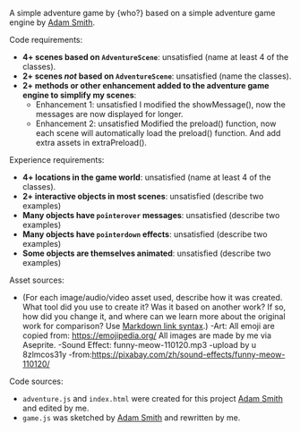 A simple adventure game by {who?} based on a simple adventure game engine by [Adam Smith](https://github.com/rndmcnlly).

Code requirements:
- **4+ scenes based on `AdventureScene`**: unsatisfied (name at least 4 of the classes).
- **2+ scenes *not* based on `AdventureScene`**: unsatisfied (name the classes).
- **2+ methods or other enhancement added to the adventure game engine to simplify my scenes**:
    - Enhancement 1: unsatisfied 
        I modified the showMessage(), now the messages are now displayed for longer.
    - Enhancement 2: unsatisfied 
        Modified the preload() function, now each scene will automatically load the preload() function. And add extra assets in extraPreload().

Experience requirements:
- **4+ locations in the game world**: unsatisfied (name at least 4 of the classes).
- **2+ interactive objects in most scenes**: unsatisfied (describe two examples)
- **Many objects have `pointerover` messages**: unsatisfied (describe two examples)
- **Many objects have `pointerdown` effects**: unsatisfied (describe two examples)
- **Some objects are themselves animated**: unsatisfied (describe two examples)

Asset sources:
- (For each image/audio/video asset used, describe how it was created. What tool did you use to create it? Was it based on another work? If so, how did you change it, and where can we learn more about the original work for comparison? Use [Markdown link syntax](https://docs.github.com/en/get-started/writing-on-github/getting-started-with-writing-and-formatting-on-github/basic-writing-and-formatting-syntax#links).)
-Art: 
        All emoji are copied from: https://emojipedia.org/ 
        All images are made by me via Aseprite.
-Sound Effect:
        funny-meow-110120.mp3 
            -upload by u 8zlmcos31y 
            -from:https://pixabay.com/zh/sound-effects/funny-meow-110120/

Code sources:
- `adventure.js` and `index.html` were created for this project [Adam Smith](https://github.com/rndmcnlly) and edited by me.
- `game.js` was sketched by [Adam Smith](https://github.com/rndmcnlly) and rewritten by me.